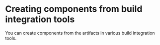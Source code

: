 # Creating components from build integration tools

You can create components from the artifacts in various build integration tools.

